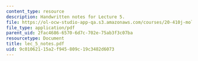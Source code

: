 ```yaml
---
content_type: resource
description: Handwritten notes for Lecture 5.
file: https://ol-ocw-studio-app-qa.s3.amazonaws.com/courses/20-410j-molecular-cellular-and-tissue-biomechanics-be-410j-spring-2003/9c01062115a2f945809c19c3482d6073_lec_5_notes.pdf
file_type: application/pdf
parent_uid: 2fac4686-6570-6d7c-702e-75ab3f3c07ba
resourcetype: Document
title: lec_5_notes.pdf
uid: 9c010621-15a2-f945-809c-19c3482d6073
---
```


